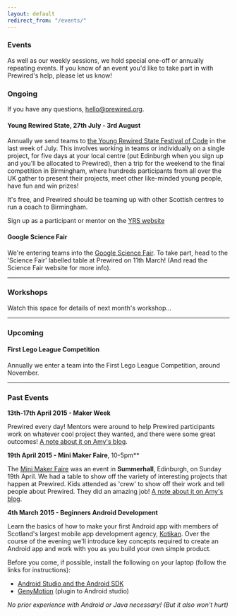 ```yaml
---
layout: default
redirect_from: "/events/"
---
```


### Events

As well as our weekly sessions, we hold special one-off or annually repeating events. If you know of an event you'd like to take part in with Prewired's help, please let us know!

### Ongoing

If you have any questions, hello@prewired.org. 

#### <span class="btn-big inner lighter color1-bg">Young Rewired State</span>, 27th July - 3rd August

Annually we send teams to [the Young Rewired State Festival of Code](http://www.yrs.io) in the last week of July. This involves working in teams or individually on a single project, for five days at your local centre (put Edinburgh when you sign up and you'll be allocated to Prewired), then a trip for the weekend to the final competition in Birmingham, where hundreds participants from all over the UK gather to present their projects, meet other like-minded young people, have fun and win prizes! 

It's free, and Prewired should be teaming up with other Scottish centres to run a coach to Birmingham.

Sign up as a participant or mentor on the [YRS website](http://www.yrs.io)

#### Google Science Fair

We're entering teams into the [Google Science Fair](https://www.googlesciencefair.com). To take part, head to the 'Science Fair' labelled table at Prewired on 11th March! (And read the Science Fair website for more info).

<hr/>

### Workshops

Watch this space for details of next month's workshop...

<hr/>

### Upcoming

#### First Lego League Competition

Annually we enter a team into the First Lego League Competition, around November.

<hr/>

### Past Events

**13th-17th April 2015 - Maker Week**

Prewired every day! Mentors were around to help Prewired participants work on whatever cool project they wanted, and there were some great outcomes! [A note about it on Amy's blog](http://rhiaro.co.uk/2015/04/prewired-maker).

**19th April 2015 - Mini Maker Faire**, 10-5pm**

The [Mini Maker Faire](http://makerfaireedinburgh.com/) was an event in **Summerhall**, Edinburgh, on Sunday 19th April. We had a table to show off the variety of interesting projects that happen at Prewired. Kids attended as 'crew' to show off their work and tell people about Prewired. They did an amazing job! [A note about it on Amy's blog](http://rhiaro.co.uk/2015/04/edinburgh-mini).

**4th March 2015 - Beginners Android Development**

Learn the basics of how to make your first Android app with members of Scotland's largest mobile app development agency, [Kotikan](http://kotikan.com). Over the course of the evening we'll introduce key concepts required to create an Android app and work with you as you build your own simple product.

Before you come, if possible, install the following on your laptop (follow the links for instructions):

* [Android Studio and the Android SDK](http://developer.android.com/sdk/installing/index.html?pkg=studio)
* [GenyMotion](https://www.genymotion.com) (plugin to Android studio)

*No prior experience with Android or Java necessary! (But it also won't hurt)*
